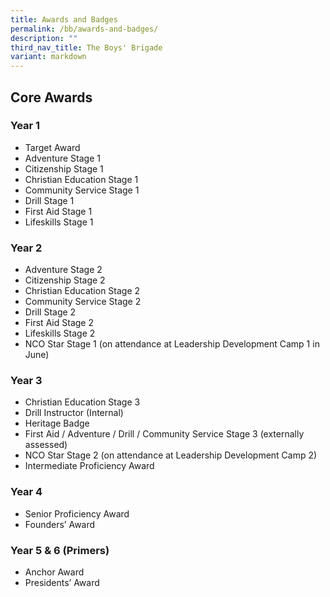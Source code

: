 ```yaml
---
title: Awards and Badges
permalink: /bb/awards-and-badges/
description: ""
third_nav_title: The Boys' Brigade
variant: markdown
---
```

Core Awards
-----------

### Year 1

*   Target Award
*   Adventure Stage 1
*   Citizenship Stage 1
*   Christian Education Stage 1
*   Community Service Stage 1
*   Drill Stage 1
*   First Aid Stage 1
*   Lifeskills Stage 1

### Year 2

*   Adventure Stage 2
*   Citizenship Stage 2
*   Christian Education Stage 2
*   Community Service Stage 2
*   Drill Stage 2
*   First Aid Stage 2
*   Lifeskills Stage 2
*   NCO Star Stage 1 (on attendance at Leadership Development Camp 1 in June)

### Year 3

*   Christian Education Stage 3
*   Drill Instructor (Internal)
*   Heritage Badge
*   First Aid / Adventure / Drill / Community Service Stage 3 (externally assessed)
*   NCO Star Stage 2 (on attendance at Leadership Development Camp 2)
*   Intermediate Proficiency Award

### Year 4

*   Senior Proficiency Award
*   Founders’ Award

### Year 5 & 6 (Primers)

*   Anchor Award
*   Presidents’ Award
